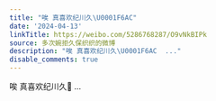 ```yaml
---
title: "唉 真喜欢纪川久\U0001F6AC"
date: '2024-04-13'
linkTitle: https://weibo.com/5286768287/O9vNkBIPk
source: 多次婉拒久保织织的微博
description: "唉 真喜欢纪川久\U0001F6AC  ..."
disable_comments: true
---
```

唉 真喜欢纪川久🚬  ...